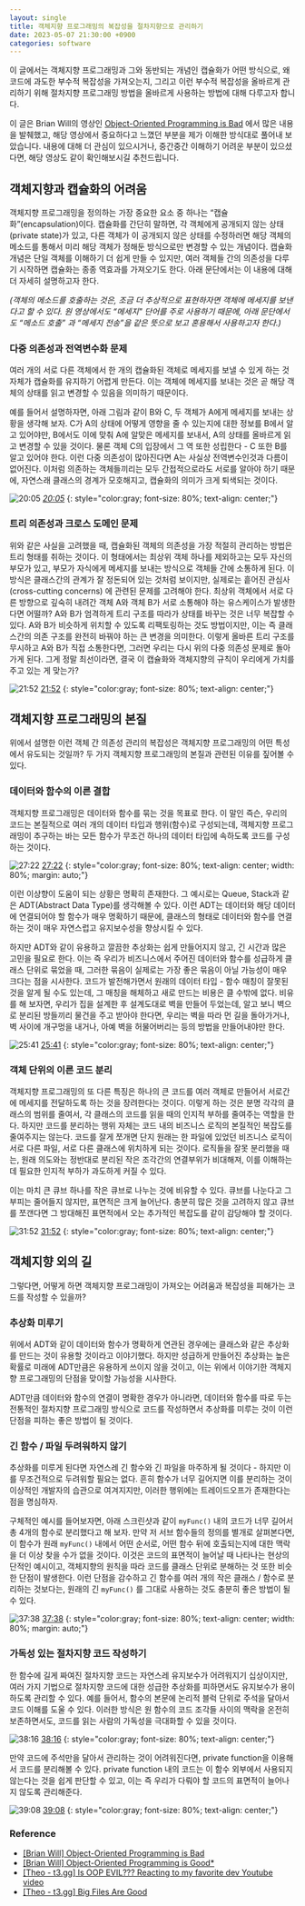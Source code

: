```yaml
---
layout: single
title: 객체지향 프로그래밍의 복잡성을 절차지향으로 관리하기
date: 2023-05-07 21:30:00 +0900
categories: software
---
```


이 글에서는 객체지향 프로그래밍과 그와 동반되는 개념인 캡슐화가 어떤 방식으로, 왜 코드에 과도한 부수적 복잡성을 가져오는지, 그리고 이런 부수적 복잡성을 올바르게 관리하기 위해 절차지향 프로그래밍 방법을 올바르게 사용하는 방법에 대해 다루고자 합니다.

이 글은 Brian Will의 영상인 [Object-Oriented Programming is Bad](https://www.youtube.com/watch?v=QM1iUe6IofM) 에서 많은 내용을 발췌했고, 해당 영상에서 중요하다고 느꼈던 부분을 제가 이해한 방식대로 풀어내 보았습니다. 내용에 대해 더 관심이 있으시거나, 중간중간 이해하기 어려운 부분이 있으셨다면, 해당 영상도 같이 확인해보시길 추천드립니다.

## 객체지향과 캡슐화의 어려움

객체지향 프로그래밍을 정의하는 가장 중요한 요소 중 하나는 “캡슐화”(encapsulation)이다. 캡슐화를 간단히 말하면, 각 객체에게 공개되지 않는 상태(private state)가 있고, 다른 객체가 이 공개되지 않은 상태를 수정하러면 해당 객체의 메소드를 통해서 미리 해당 객체가 정해둔 방식으로만 변경할 수 있는 개념이다. 캡슐화 개념은 단일 객체를 이해하기 더 쉽게 만들 수 있지만, 여러 객체들 간의 의존성을 다루기 시작하면 캡슐화는 종종 역효과를 가져오기도 한다. 아래 문단에서는 이 내용에 대해 더 자세히 설명하고자 한다.

*(객체의 메소드를 호출하는 것은, 조금 더 추상적으로 표현하자면 객체에 메세지를 보낸다고 할 수 있다. 원 영상에서도 “메세지" 단어를 주로 사용하기 때문에, 아래 문단에서도 “메소드 호출” 과 “메세지 전송”을 같은 뜻으로 보고 혼용해서 사용하고자 한다.)*

### 다중 의존성과 전역변수화 문제

여러 개의 서로 다른 객체에서 한 개의 캡슐화된 객체로 메세지를 보낼 수 있게 하는 것 자체가 캡슐화를 유지하기 어렵게 만든다. 이는 객체에 메세지를 보내는 것은 곧 해당 객체의 상태를 읽고 변경할 수 있음을 의미하기 때문이다. 

예를 들어서 설명하자면, 아래 그림과 같이 B와 C, 두 객체가 A에게 메세지를 보내는 상황을 생각해 보자. C가 A의 상태에 어떻게 영향을 줄 수 있는지에 대한 정보를 B에서 알고 있어야만, B에서도 이에 맞춰 A에 알맞은 메세지를 보내서,  A의 상태를 올바르게 읽고 변경할 수 있을 것이다. 물론 객체 C의 입장에서 그 역 또한 성립한다 - C 또한 B를 알고 있어야 한다. 이런 다중 의존성이 많아진다면 A는 사실상 전역변수인것과 다름이 없어진다. 이처럼 의존하는 객체들끼리는 모두 간접적으로라도 서로를 알아야 하기 때문에, 자연스래 클래스의 경계가 모호해지고, 캡슐화의 의미가 크게 퇴색되는 것이다.

![[20:05](https://youtu.be/QM1iUe6IofM?t=1205)](/assets/images/2023-05-07/Untitled.png)
_[20:05](https://youtu.be/QM1iUe6IofM?t=1205)_
{: style="color:gray; font-size: 80%; text-align: center;"}

### 트리 의존성과 크로스 도메인 문제

위와 같은 사실을 고려했을 때, 캡슐화된 객체의 의존성을 가장 적절히 관리하는 방법은 트리 형태를 취하는 것이다. 이 형태에서는 최상위 객체 하나를 제외하고는 모두 자신의 부모가 있고, 부모가 자식에게 메세지를 보내는 방식으로 객체들 간에 소통하게 된다. 이 방식은 클래스간의 관계가 잘 정돈되어 있는 것처럼 보이지만, 실제로는 흩어진 관심사 (cross-cutting concerns) 에 관련된 문제를 고려해야 한다. 최상위 객체에서 서로 다른 방향으로 깊숙히 내려간 객체 A와 객체 B가 서로 소통해야 하는 유스케이스가 발생한다면 어떨까? A와 B가 엄격하게 트리 구조를 따라가 상태를 바꾸는 것은 너무 복잡할 수 있다. A와 B가 비슷하게 위치할 수 있도록 리팩토링하는 것도 방법이지만, 이는 즉 클래스간의 의존 구조를 완전히 바꿔야 하는 큰 변경을 의미한다. 이렇게 올바른 트리 구조를 무시하고 A와 B가 직접 소통한다면, 그러면 우리는 다시 위의 다중 의존성 문제로 돌아가게 된다. 그게 정말 최선이라면, 결국 이 캡슐화와 객체지향의 규칙이 우리에게 가치를 주고 있는 게 맞는가?

![[21:52](https://youtu.be/QM1iUe6IofM?t=1312)](/assets/images/2023-05-07/Untitled%201.png)
[21:52](https://youtu.be/QM1iUe6IofM?t=1312)
{: style="color:gray; font-size: 80%; text-align: center;"}

## 객체지향 프로그래밍의 본질

위에서 설명한 이런 객체 간 의존성 관리의 복잡성은 객체지향 프로그래밍의 어떤 특성에서 유도되는 것일까? 두 가지 객체지향 프로그래밍의 본질과 관련된 이유를 짚어볼 수 있다.

### 데이터와 함수의 이른 결합

객체지향 프로그래밍은 데이터와 함수를 묶는 것을 목표로 한다. 이 말인 즉슨, 우리의 코드는 본질적으로 여러 개의 데이터 타입과 행위(함수)로 구성되는데, 객체지향 프로그래밍이 추구하는 바는 모든 함수가 무조건 하나의 데이터 타입에 속하도록 코드를 구성하는 것이다. 

![[27:22](https://youtu.be/QM1iUe6IofM?t=1642)](/assets/images/2023-05-07/Untitled%202.png)
[27:22](https://youtu.be/QM1iUe6IofM?t=1642)
{: style="color:gray; font-size: 80%; text-align: center; width: 80%; margin: auto;"}

이런 이상향이 도움이 되는 상황은 명확히 존재한다. 그 예시로는 Queue, Stack과 같은 ADT(Abstract Data Type)를 생각해볼 수 있다. 이런 ADT는 데이터와 해당 데이터에 연결되어야 할 함수가 매우 명확하기 때문에, 클래스의 형태로 데이터와 함수를 연결하는 것이 매우 자연스럽고 유지보수성을 향상시킬 수 있다.

하지만 ADT와 같이 유용하고 깔끔한 추상화는 쉽게 만들어지지 않고, 긴 시간과 많은 고민을 필요로 한다. 이는 즉 우리가 비즈니스에서 주어진 데이터와 함수를 성급하게 클래스 단위로 묶었을 때, 그러한 묶음이 실제로는 가장 좋은 묶음이 아닐 가능성이 매우 크다는 점을 시사한다. 코드가 발전해가면서 원래의 데이터 타입 - 함수 매칭이 잘못된 것을 알게 될 수도 있는데, 그 매칭을 해체하고 새로 만드는 비용은 클 수밖에 없다. 비유를 해 보자면, 우리가 집을 설계한 후 설계도대로 벽을 만들어 두었는데, 알고 보니 벽으로 분리된 방들끼리 물건을 주고 받아야 한다면, 우리는 벽을 따라 먼 길을 돌아가거나, 벽 사이에 개구멍을 내거나, 아예 벽을 허물어버리는 등의 방법을 만들어내야만 한다.

![[25:41](https://youtu.be/QM1iUe6IofM?t=1541)](/assets/images/2023-05-07/Untitled%203.png)
[25:41](https://youtu.be/QM1iUe6IofM?t=1541)
{: style="color:gray; font-size: 80%; text-align: center;"}

### 객체 단위의 이른 코드 분리

객체지향 프로그래밍의 또 다른 특징은 하나의 큰 코드를 여러 객체로 만들어서 서로간에 메세지를 전달하도록 하는 것을 장려한다는 것이다. 이렇게 하는 것은 분명 각각의 클래스의 범위를 줄여서, 각 클래스의 코드를 읽을 때의 인지적 부하를 줄여주는 역할을 한다. 하지만 코드를 분리하는 행위 자체는 코드 내의 비즈니스 로직의 본질적인 복잡도를 줄여주지는 않는다. 코드를 잘게 쪼개면 단지 원래는 한 파일에 있었던 비즈니스 로직이 서로 다른 파일, 서로 다른 클래스에 위치하게 되는 것이다. 로직들을 잘못 분리했을 때는, 원래 의도와는 정반대로 분리된 작은 조각간의 연결부위가 비대해져, 이를 이해하는 데 필요한 인지적 부하가 과도하게 커질 수 있다.

이는 마치 큰 큐브 하나를 작은 큐브로 나누는 것에 비유할 수 있다. 큐브를 나눈다고 그 부피는 줄어들지 않지만, 표면적은 크게 늘어난다. 충분히 많은 것을 고려하지 않고 큐브를 쪼갠다면 그 방대해진 표면적에서 오는 추가적인 복잡도를 같이 감당해야 할 것이다.

![[31:52](https://youtu.be/QM1iUe6IofM?t=1912)](/assets/images/2023-05-07/Untitled%204.png)
[31:52](https://youtu.be/QM1iUe6IofM?t=1912)
{: style="color:gray; font-size: 80%; text-align: center;"}

## 객체지향 외의 길

그렇다면, 어떻게 하면 객체지향 프로그래밍이 가져오는 어려움과 복잡성을 피해가는 코드를 작성할 수 있을까?

### 추상화 미루기

위에서 ADT와 같이 데이터와 함수가 명확하게 연관된 경우에는 클래스와 같은 추상화를 만드는 것이 유용할 것이라고 이야기했다. 하지만 성급하게 만들어진 추상화는 높은 확률로 미래에 ADT만큼은 유용하게 쓰이지 않을 것이고, 이는 위에서 이야기한 객체지향 프로그래밍의 단점을 맞이할 가능성을 시사한다.

ADT만큼 데이터와 함수의 연결이 명확한 경우가 아니라면, 데이터와 함수를 따로 두는 전통적인 절차지향 프로그래밍 방식으로 코드를 작성하면서 추상화를 미루는 것이 이런 단점을 피하는 좋은 방법이 될 것이다.

### 긴 함수 / 파일 두려워하지 않기

추상화를 미루게 된다면 자연스레 긴 함수와 긴 파일을 마주하게 될 것이다 - 하지만 이를 무조건적으로 두려워할 필요는 없다. 흔히 함수가 너무 길어지면 이를 분리하는 것이 이상적인 개발자의 습관으로 여겨지지만, 이러한 행위에는 트레이드오프가 존재한다는 점을 명심하자. 

구체적인 예시를 들어보자면, 아래 스크린샷과 같이 `myFunc()` 내의 코드가 너무 길어서 총 4개의 함수로 분리했다고 해 보자. 만약 저 서브 함수들의 정의를 별개로 살펴본다면, 이 함수가 원래 `myFunc()` 내에서 어떤 순서로, 어떤 함수 뒤에 호출되는지에 대한 맥락을 더 이상 찾을 수가 없을 것이다. 이것은 코드의 표면적이 늘어날 때 나타나는 현상의 단적인 예시이고, 객체지향의 원칙을 따라 코드를 클래스 단위로 분해하는 것 또한 비슷한 단점이 발생한다. 이런 단점을 감수하고 긴 함수를 여러 개의 작은 클래스 / 함수로 분리하는 것보다는, 원래의 긴 `myFunc()` 를 그대로 사용하는 것도 충분히 좋은 방법이 될 수 있다.

![[37:38](https://youtu.be/QM1iUe6IofM?t=2258)](/assets/images/2023-05-07/Untitled%205.png)
[37:38](https://youtu.be/QM1iUe6IofM?t=2258)
{: style="color:gray; font-size: 80%; text-align: center; width: 80%; margin: auto;"}

### 가독성 있는 절차지향 코드 작성하기

한 함수에 길게 짜여진 절차지향 코드는 자연스레 유지보수가 어려워지기 십상이지만, 여러 가지 기법으로 절차지향 코드에 대한 성급한 추상화를 피하면서도 유지보수가 용이하도록 관리할 수 있다. 예를 들어서, 함수의 본문에 논리적 블럭 단위로 주석을 달아서 코드 이해를 도울 수 있다. 이러한 방식은 원 함수의 코드 조각들 사이의 맥락을 온전히 보존하면서도, 코드를 읽는 사람의 가독성을 극대화할 수 있을 것이다.

![[38:16](https://youtu.be/QM1iUe6IofM?t=2296)](/assets/images/2023-05-07/Untitled%206.png)
[38:16](https://youtu.be/QM1iUe6IofM?t=2296)
{: style="color:gray; font-size: 80%; text-align: center;"}

만약 코드에 주석만을 달아서 관리하는 것이 어려워진다면, private function을 이용해서 코드를 분리해볼 수 있다. private function 내의 코드는 이 함수 외부에서 사용되지 않는다는 것을 쉽게 판단할 수 있고, 이는 즉 우리가 다뤄야 할 코드의 표면적이 늘어나지 않도록 관리해준다.

![[39:08](https://youtu.be/QM1iUe6IofM?t=2348)](/assets/images/2023-05-07/Untitled%207.png)
[39:08](https://youtu.be/QM1iUe6IofM?t=2348)
{: style="color:gray; font-size: 80%; text-align: center;"}

### Reference

- [[Brian Will] Object-Oriented Programming is Bad](https://www.youtube.com/watch?v=QM1iUe6IofM&ab_channel=BrianWill)
- [[Brian Will] Object-Oriented Programming is Good*](https://www.youtube.com/watch?v=0iyB0_qPvWk&t=435s&ab_channel=BrianWill)
- [[Theo - t3.gg] Is OOP EVIL??? Reacting to my favorite dev Youtube video](https://www.youtube.com/watch?v=YpJufWdZFB8&t=1984s&ab_channel=Theo-t3%E2%80%A4gg)
- [[Theo - t3.gg] Big Files Are Good](https://www.youtube.com/watch?v=nYNn_sNcBbM&ab_channel=Theo-t3%E2%80%A4gg)
